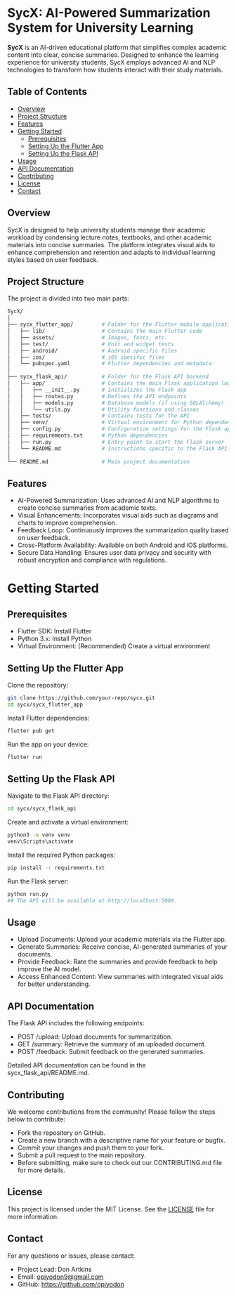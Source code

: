 # SycX: AI-Powered Summarization System for University Learning

**SycX** is an AI-driven educational platform that simplifies complex academic content into clear, concise summaries. Designed to enhance the learning experience for university students, SycX employs advanced AI and NLP technologies to transform how students interact with their study materials.

## Table of Contents

- [Overview](#overview)
- [Project Structure](#project-structure)
- [Features](#features)
- [Getting Started](#getting-started)
  - [Prerequisites](#prerequisites)
  - [Setting Up the Flutter App](#setting-up-the-flutter-app)
  - [Setting Up the Flask API](#setting-up-the-flask-api)
- [Usage](#usage)
- [API Documentation](#api-documentation)
- [Contributing](#contributing)
- [License](#license)
- [Contact](#contact)

## Overview

SycX is designed to help university students manage their academic workload by condensing lecture notes, textbooks, and other academic materials into concise summaries. The platform integrates visual aids to enhance comprehension and retention and adapts to individual learning styles based on user feedback.

## Project Structure

The project is divided into two main parts:

```bash
SycX/
│
├── sycx_flutter_app/         # Folder for the Flutter mobile application
│   ├── lib/                  # Contains the main Flutter code
│   ├── assets/               # Images, fonts, etc.
│   ├── test/                 # Unit and widget tests
│   ├── android/              # Android specific files
│   ├── ios/                  # iOS specific files
│   └── pubspec.yaml          # Flutter dependencies and metadata
│
├── sycx_flask_api/           # Folder for the Flask API backend
│   ├── app/                  # Contains the main Flask application logic
│   │   ├── __init__.py       # Initializes the Flask app
│   │   ├── routes.py         # Defines the API endpoints
│   │   ├── models.py         # Database models (if using SQLAlchemy)
│   │   └── utils.py          # Utility functions and classes
│   ├── tests/                # Contains tests for the API
│   ├── venv/                 # Virtual environment for Python dependencies
│   ├── config.py             # Configuration settings for the Flask app
│   ├── requirements.txt      # Python dependencies
│   ├── run.py                # Entry point to start the Flask server
│   └── README.md             # Instructions specific to the Flask API
│
└── README.md                 # Main project documentation
```

## Features

- AI-Powered Summarization: Uses advanced AI and NLP algorithms to create concise summaries from academic texts.
- Visual Enhancements: Incorporates visual aids such as diagrams and charts to improve comprehension.
- Feedback Loop: Continuously improves the summarization quality based on user feedback.
- Cross-Platform Availability: Available on both Android and iOS platforms.
- Secure Data Handling: Ensures user data privacy and security with robust encryption and compliance with regulations.

# Getting Started

## Prerequisites

- Flutter SDK: Install Flutter
- Python 3.x: Install Python
- Virtual Environment: (Recommended) Create a virtual environment

## Setting Up the Flutter App
Clone the repository:

```bash
git clone https://github.com/your-repo/sycx.git
cd sycx/sycx_flutter_app
```

Install Flutter dependencies:

```bash
flutter pub get
```

Run the app on your device:

```bash
flutter run
```

## Setting Up the Flask API
Navigate to the Flask API directory:

```bash
cd sycx/sycx_flask_api
```

Create and activate a virtual environment:

```bash
python3 -m venv venv
venv\Scripts\activate
```

Install the required Python packages:

```bash
pip install -r requirements.txt
```

Run the Flask server:

```bash
python run.py
## The API will be available at http://localhost:5000.
```

## Usage

- Upload Documents: Upload your academic materials via the Flutter app.
- Generate Summaries: Receive concise, AI-generated summaries of your documents.
- Provide Feedback: Rate the summaries and provide feedback to help improve the AI model.
- Access Enhanced Content: View summaries with integrated visual aids for better understanding.

## API Documentation

The Flask API includes the following endpoints:

- POST /upload: Upload documents for summarization.
- GET /summary: Retrieve the summary of an uploaded document.
- POST /feedback: Submit feedback on the generated summaries.

Detailed API documentation can be found in the sycx_flask_api/README.md.

## Contributing
We welcome contributions from the community! Please follow the steps below to contribute:

- Fork the repository on GitHub.
- Create a new branch with a descriptive name for your feature or bugfix.
- Commit your changes and push them to your fork.
- Submit a pull request to the main repository.
- Before submitting, make sure to check out our CONTRIBUTING.md file for more details.

## License
This project is licensed under the MIT License. See the [LICENSE](LICENSE) file for more information.

## Contact
For any questions or issues, please contact:

- Project Lead: Don Artkins
- Email: opiyodon9@gmail.com
- GitHub: https://github.com/opiyodon